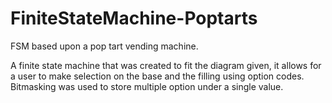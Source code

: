 # FiniteStateMachine-Poptarts
FSM based upon a pop tart vending machine.

A finite state machine that was created to fit the diagram given, it allows for a user to make selection on the base and the filling using option codes. Bitmasking was used to store multiple option under a single value.

